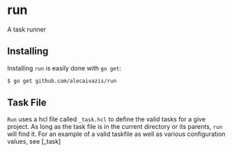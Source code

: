 # run

A task runner

## Installing

Installing `run` is easily done with `go get`:

```bash
$ go get github.com/alecaivazis/run
```

## Task File

`Run` uses a hcl file called `_task.hcl` to define the valid tasks for a give project. As long as the task
file is in the current directory or its parents, `run` will find it. For an example of a valid taskfile
as well as various configuration values, see [_task]
